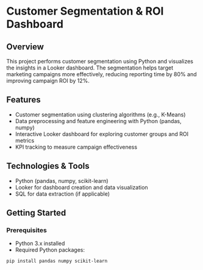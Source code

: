 # Customer Segmentation & ROI Dashboard

## Overview
This project performs customer segmentation using Python and visualizes the insights in a Looker dashboard. The segmentation helps target marketing campaigns more effectively, reducing reporting time by 80% and improving campaign ROI by 12%.

## Features
- Customer segmentation using clustering algorithms (e.g., K-Means)
- Data preprocessing and feature engineering with Python (pandas, numpy)
- Interactive Looker dashboard for exploring customer groups and ROI metrics
- KPI tracking to measure campaign effectiveness

## Technologies & Tools
- Python (pandas, numpy, scikit-learn)
- Looker for dashboard creation and data visualization
- SQL for data extraction (if applicable)

## Getting Started

### Prerequisites
- Python 3.x installed
- Required Python packages:
```bash
pip install pandas numpy scikit-learn
